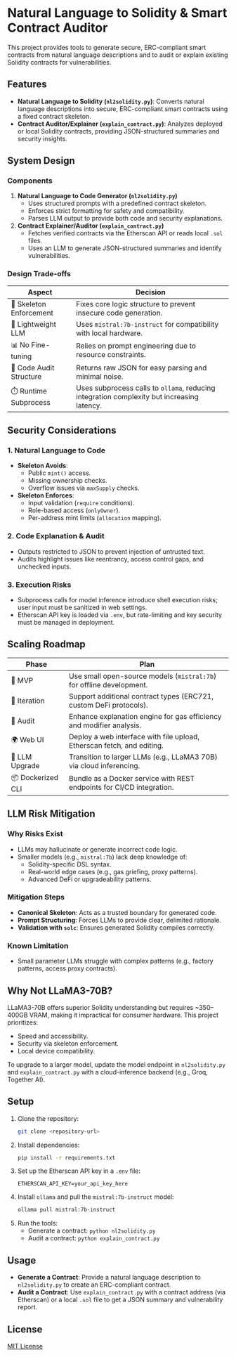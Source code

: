 # Natural Language to Solidity & Smart Contract Auditor

This project provides tools to generate secure, ERC-compliant smart contracts from natural language descriptions and to audit or explain existing Solidity contracts for vulnerabilities.

## Features
- **Natural Language to Solidity (`nl2solidity.py`)**: Converts natural language descriptions into secure, ERC-compliant smart contracts using a fixed contract skeleton.
- **Contract Auditor/Explainer (`explain_contract.py`)**: Analyzes deployed or local Solidity contracts, providing JSON-structured summaries and security insights.

## System Design
### Components
1. **Natural Language to Code Generator (`nl2solidity.py`)**
   - Uses structured prompts with a predefined contract skeleton.
   - Enforces strict formatting for safety and compatibility.
   - Parses LLM output to provide both code and security explanations.
2. **Contract Explainer/Auditor (`explain_contract.py`)**
   - Fetches verified contracts via the Etherscan API or reads local `.sol` files.
   - Uses an LLM to generate JSON-structured summaries and identify vulnerabilities.

### Design Trade-offs
| Aspect                     | Decision                                                                 |
|----------------------------|--------------------------------------------------------------------------|
| 🔐 Skeleton Enforcement    | Fixes core logic structure to prevent insecure code generation.           |
| 🤖 Lightweight LLM         | Uses `mistral:7b-instruct` for compatibility with local hardware.         |
| 📊 No Fine-tuning          | Relies on prompt engineering due to resource constraints.                 |
| 🔎 Code Audit Structure    | Returns raw JSON for easy parsing and minimal noise.                      |
| ⏱️ Runtime Subprocess       | Uses subprocess calls to `ollama`, reducing integration complexity but increasing latency. |

## Security Considerations
### 1. Natural Language to Code
- **Skeleton Avoids**:
  - Public `mint()` access.
  - Missing ownership checks.
  - Overflow issues via `maxSupply` checks.
- **Skeleton Enforces**:
  - Input validation (`require` conditions).
  - Role-based access (`onlyOwner`).
  - Per-address mint limits (`allocation` mapping).

### 2. Code Explanation & Audit
- Outputs restricted to JSON to prevent injection of untrusted text.
- Audits highlight issues like reentrancy, access control gaps, and unchecked inputs.

### 3. Execution Risks
- Subprocess calls for model inference introduce shell execution risks; user input must be sanitized in web settings.
- Etherscan API key is loaded via `.env`, but rate-limiting and key security must be managed in deployment.

## Scaling Roadmap
| Phase         | Plan                                                                 |
|---------------|----------------------------------------------------------------------|
| 🚀 MVP        | Use small open-source models (`mistral:7b`) for offline development.  |
| 🔁 Iteration   | Support additional contract types (ERC721, custom DeFi protocols).    |
| 🔐 Audit       | Enhance explanation engine for gas efficiency and modifier analysis.  |
| 🌍 Web UI      | Deploy a web interface with file upload, Etherscan fetch, and editing.|
| 🤖 LLM Upgrade | Transition to larger LLMs (e.g., LLaMA3 70B) via cloud inferencing.   |
| 📦 Dockerized CLI | Bundle as a Docker service with REST endpoints for CI/CD integration.|

## LLM Risk Mitigation
### Why Risks Exist
- LLMs may hallucinate or generate incorrect code logic.
- Smaller models (e.g., `mistral:7b`) lack deep knowledge of:
  - Solidity-specific DSL syntax.
  - Real-world edge cases (e.g., gas griefing, proxy patterns).
  - Advanced DeFi or upgradeability patterns.

### Mitigation Steps
- **Canonical Skeleton**: Acts as a trusted boundary for generated code.
- **Prompt Structuring**: Forces LLMs to provide clear, delimited rationale.
- **Validation with `solc`**: Ensures generated Solidity compiles correctly.

### Known Limitation
- Small parameter LLMs struggle with complex patterns (e.g., factory patterns, access proxy contracts).

## Why Not LLaMA3-70B?
LLaMA3-70B offers superior Solidity understanding but requires ~350–400GB VRAM, making it impractical for consumer hardware. This project prioritizes:
- Speed and accessibility.
- Security via skeleton enforcement.
- Local device compatibility.

To upgrade to a larger model, update the model endpoint in `nl2solidity.py` and `explain_contract.py` with a cloud-inference backend (e.g., Groq, Together AI).

## Setup
1. Clone the repository:
   ```bash
   git clone <repository-url>
   ```
2. Install dependencies:
   ```bash
   pip install -r requirements.txt
   ```
3. Set up the Etherscan API key in a `.env` file:
   ```plaintext
   ETHERSCAN_API_KEY=your_api_key_here
   ```
4. Install `ollama` and pull the `mistral:7b-instruct` model:
   ```bash
   ollama pull mistral:7b-instruct
   ```
5. Run the tools:
   - Generate a contract: `python nl2solidity.py`
   - Audit a contract: `python explain_contract.py`

## Usage
- **Generate a Contract**: Provide a natural language description to `nl2solidity.py` to create an ERC-compliant contract.
- **Audit a Contract**: Use `explain_contract.py` with a contract address (via Etherscan) or a local `.sol` file to get a JSON summary and vulnerability report.

## License
[MIT License](LICENSE)